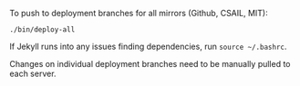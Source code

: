 To push to deployment branches for all mirrors (Github, CSAIL, MIT):

```
./bin/deploy-all
```

If Jekyll runs into any issues finding dependencies, run `source ~/.bashrc`.

Changes on individual deployment branches need to be manually pulled to each server.

